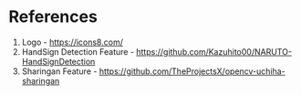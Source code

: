 # References

1. Logo - https://icons8.com/  
2. HandSign Detection Feature - https://github.com/Kazuhito00/NARUTO-HandSignDetection  
3. Sharingan Feature - https://github.com/TheProjectsX/opencv-uchiha-sharingan  
